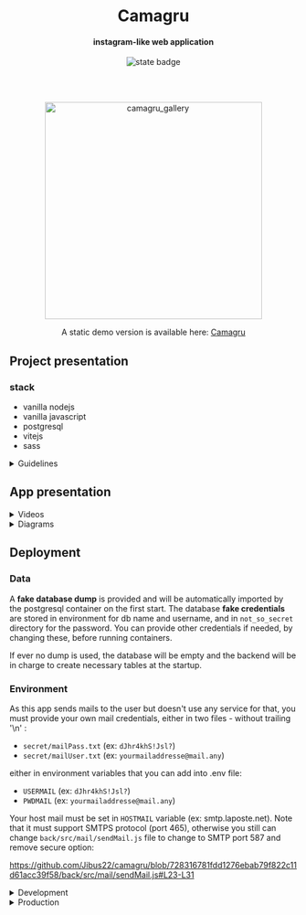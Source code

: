 <p align="center">
  <h1 align="center">Camagru</h1>
  <h4 align="center">instagram-like web application</h4>
  <p align="center"><img align=center alt="state badge" src="https://github.com/Jibus22/camagru/actions/workflows/deployment.yml/badge.svg?branch=gh-pages" /></p>
</p>
<br />
<br />


<p align="center">
  <img width=380px alt="camagru_gallery" src="https://github.com/Jibus22/camagru/assets/59167486/2db07d3d-fd23-4544-ba17-92334c29e8de" />
</p>


<p align="center">
  A static demo version is available here: <a blank="_" href="https://jibus22.github.io/camagru">Camagru</a>
</p>

## Project presentation

### stack

- vanilla nodejs
- vanilla javascript
- postgresql
- vitejs
- sass

<details>
<summary>Guidelines</summary>

> This web project is challenging you to create a small web application allowing you to make basic photo and video editing using your webcam and some predefined images.

### user

- [x] The application should allow a user to sign up by asking at least a valid email address, an username and a password with at least a minimum level of complexity.
- [x] At the end of the registration process, an user should confirm his account via a unique link sent at the email address fullfiled in the registration form.
- [x] The user should then be able to connect to your application, using his username and his password. He also should be able to tell the application to send a password reinitialisation mail, if he forget his password.
- [x] The user should be able to disconnect in one click at any time on any page.
- [x] Once connected, an user should modify his username, mail address or password.

### gallery

- [x] This part is to be public and must display all the images edited by all the users, ordered by date of creation. It should also allow (only) a connected user to like them and/or comment them.
- [x] When an image receives a new comment, the author of the image should be notified by email. This preference must be set as true by default but can be deactivated in user’s preferences.
- [x] The list of images must be paginated, with at least 5 elements per page.

### editing

This part should be accessible only to users that are authentified/connected and gently reject all other users that attempt to access it without being successfully logged in.
This page should contain 2 sections:
- [x] A main section containing the preview of the user’s webcam, the list of superposable images and a button allowing to capture a picture.
- [x] A side section displaying thumbnails of all previous pictures taken. Your page layout should normally look like in Figure V.1.
- [x] Superposable images must be selectable and the button allowing to take the picture should be inactive (not clickable) as long as no superposable image has been selected.
- [x] The creation of the final image (so among others the superposing of the two images) must be done on the server side.
- [x] Because not everyone has a webcam, you should allow the upload of a user image instead of capturing one with the webcam.
- [x] The user should be able to delete his edited images, but only his, not other users’ creations.

### Constraints

- Every framework, micro-framework or library that you don’t create and without an equivalent in PHP standard library are totally forbidden, except for CSS frameworks that doesn’t need forbidden JavaScript.
- Authorized languages:
    - [Server] Any (limited to PHP standard library)
    - [Client] HTML - CSS - JavaScript (only with browser natives API)
- Authorized frameworks:
  - [Server] Any (up to PHP standard library)
  - [Client] CSS Frameworks tolerated, unless it adds forbidden JavaScript.
  
</details>

## App presentation

<details>
<summary>Videos</summary>

_Sign up & sign in_

https://github.com/Jibus22/camagru/assets/59167486/56d914b9-b720-4ca7-96d9-46e04ac8efc4

_Profile editing_

https://github.com/Jibus22/camagru/assets/59167486/60e0c434-9e14-4030-bca8-8b4ab7fbfb64

_Mail update feature_

https://github.com/Jibus22/camagru/assets/59167486/c167432d-e30c-44bf-85e2-d3b3691d4e52

_Password reset feature_

https://github.com/Jibus22/camagru/assets/59167486/23e1755f-f49f-45aa-b2e9-da270cce6108

_Photo editing panel_

https://github.com/Jibus22/camagru/assets/59167486/560fff42-742a-4955-b096-520a7f1292c8

</details>


<details>
<summary>Diagrams</summary>

_Docker containers infrastructure for dev_

```mermaid
graph TD;
    subgraph database:5432
        direction TB
        db1(postgresql) --> db2[(doker volume)]
    end
    subgraph backend:4000
        direction TB
        back(nodejs)
    end
    subgraph DBmanager:8080
        direction TB
        dbm(adminer)
    end
    subgraph frontend:5173
        direction TB
        front(nodejs)
    end
    backend:4000-->database:5432
    DBmanager:8080-->database:5432
    c1{{Client}}-->frontend:5173 & backend:4000
    
    style backend:4000 fill:#c900b5,stroke:#333,stroke-width:4px
    style database:5432 fill:#711aff,stroke:#333,stroke-width:4px
    style frontend:5173 fill:#00c7c7,stroke:#333,stroke-width:4px
    style DBmanager:8080 fill:#1a30ff,stroke:#333,stroke-width:4px
    style c1 fill:#e550b4,stroke:#333,stroke-width:4px
```

_Docker containers infrastructure for prod_

```mermaid
graph TD;
    subgraph database:5432
        direction TB
        db1(postgresql) --> db2[(doker volume)]
    end
    subgraph backend:4000
        direction TB
        back(nodejs)
    end
    subgraph DBmanager:8080
        direction TB
        dbm(adminer)
    end
    subgraph frontend:80
        direction TB
        front(nginx)
    end
    backend:4000-->database:5432
    DBmanager:8080-->database:5432
    c1{{Client}}-->frontend:80 & backend:4000
    
    style backend:4000 fill:#c900b5,stroke:#333,stroke-width:4px
    style database:5432 fill:#711aff,stroke:#333,stroke-width:4px
    style frontend:80 fill:#00c7c7,stroke:#333,stroke-width:4px
    style DBmanager:8080 fill:#1a30ff,stroke:#333,stroke-width:4px
    style c1 fill:#e550b4,stroke:#333,stroke-width:4px
```

_Database diagram_

<img width="700" alt="camagruDb" src="https://github.com/Jibus22/camagru/assets/59167486/55979900-3a56-474e-8093-df0960fc39c0">

</details>


## Deployment

### Data

A **fake database dump** is provided and will be automatically imported by the postgresql container on the first start. The database **fake credentials** are stored in environment for db name and username, and in `not_so_secret` directory for the password. You can provide other credentials if needed, by changing these, before running containers.

If ever no dump is used, the database will be empty and the backend will be in charge to create necessary tables at the startup.

### Environment

As this app sends mails to the user but doesn't use any service for that, you must provide your own mail credentials, either in two files - without trailing '\n' :
- `secret/mailPass.txt` (ex: `dJhr4khS!Jsl?`)
- `secret/mailUser.txt` (ex: `yourmailaddresse@mail.any`)

either in environment variables that you can add into .env file:
- `USERMAIL` (ex: `dJhr4khS!Jsl?`)
- `PWDMAIL` (ex: `yourmailaddresse@mail.any`)

Your host mail must be set in `HOSTMAIL` variable (ex: smtp.laposte.net). Note that it must support SMTPS protocol (port 465), otherwise you still can change `back/src/mail/sendMail.js` file to change to SMTP port 587 and remove secure option:

https://github.com/Jibus22/camagru/blob/728316781fdd1276ebab79f822c11d61acc39f58/back/src/mail/sendMail.js#L23-L31

<details>
<summary>Development</summary>

### Containers

It uses 3 docker images:

- node:18-buster-slim - 237MB
- postgresql:15.3-alpine - 236MB
- adminer - linuxkit - 250MB


To deploy it locally for development just run:

```sh
docker compose -f docker-compose.dev.yml up
```

adminer is a php service to manage database, accessible through `localhost:8080`.

node image is used to build 2 development containers: front and back.

Front-end hmr development server is backed by **vitejs** and back-end with **nodemon**,
so the edited files on the host which are mapped into the containers, triggers a
server reload when changed.

Finally the postgresql image is a database service used to serve data from
a docker volume.

</details>

<details>
<summary>Production</summary>

### Containers

It uses 3 docker images:

- camagru-front-end - 53MB
- node:18-buster-slim - 237MB
- postgresql:15.3-alpine - 236MB


To deploy it locally for development just run:

```sh
docker compose -f docker-compose.yml up
```
camagru-front-end is a homemade **multi-stage** image. It starts from a node image to build the app, then copies the dist folder to a **nginx** image which serves the files on `http://localhost:80`. It permits to get a lightweight server because nginx doesn't need all nodejs environment to serve files.

</details>

